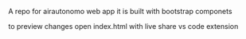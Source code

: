 A repo for airautonomo web app
it is built with bootstrap componets

to preview changes open index.html with live share vs code extension
